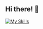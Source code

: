 ## Hi there! 👋

[![My Skills](https://skillicons.dev/icons?i=cs,blender,unity)](https://skillicons.dev)

